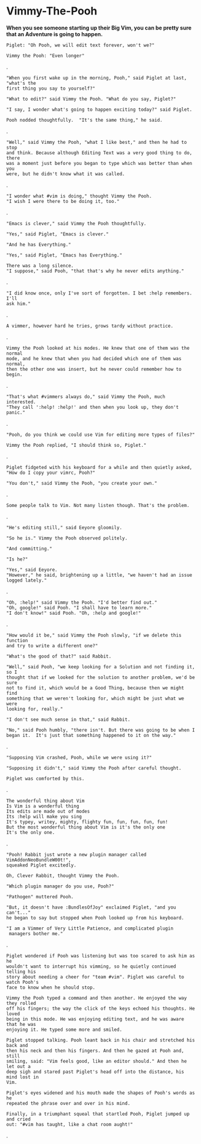 Vimmy-The-Pooh
==============

__When you see someone starting up their Big Vim, you can be pretty sure that an
Adventure is going to happen.__

    Piglet: "Oh Pooh, we will edit text forever, won't we?"

    Vimmy the Pooh: "Even longer"

.

    "When you first wake up in the morning, Pooh," said Piglet at last, "what's the
    first thing you say to yourself?"

    "What to edit?" said Vimmy the Pooh. "What do you say, Piglet?"

    "I say, I wonder what's going to happen exciting today?" said Piglet.

    Pooh nodded thoughtfully.  "It's the same thing," he said.

.

    "Well," said Vimmy the Pooh, "what I like best," and then he had to stop
    and think. Because although Editing Text was a very good thing to do, there
    was a moment just before you began to type which was better than when you
    were, but he didn't know what it was called.

.

    "I wonder what #vim is doing," thought Vimmy the Pooh.
    "I wish I were there to be doing it, too."

.

    "Emacs is clever," said Vimmy the Pooh thoughtfully.

    "Yes," said Piglet, "Emacs is clever."

    "And he has Everything."

    "Yes," said Piglet, "Emacs has Everything."

    There was a long silence.
    "I suppose," said Pooh, "that that's why he never edits anything."

.

    "I did know once, only I've sort of forgotten. I bet :help remembers. I'll
    ask him."

.

    A vimmer, however hard he tries, grows tardy without practice.

.

    Vimmy the Pooh looked at his modes. He knew that one of them was the normal
    mode, and he knew that when you had decided which one of them was normal,
    then the other one was insert, but he never could remember how to begin.

.

    "That's what #vimmers always do," said Vimmy the Pooh, much interested.
    "They call ':help! :help!' and then when you look up, they don't panic."

.

    "Pooh, do you think we could use Vim for editing more types of files?"

    Vimmy the Pooh replied, "I should think so, Piglet."

.

    Piglet fidgeted with his keyboard for a while and then quietly asked,
    "How do I copy your vimrc, Pooh?"

    "You don't," said Vimmy the Pooh, "you create your own."

.

    Some people talk to Vim. Not many listen though. That's the problem.

.

    "He's editing still," said Eeyore gloomily.

    "So he is." Vimmy the Pooh observed politely.

    "And committing."

    "Is he?"

    "Yes," said Eeyore.
    "However," he said, brightening up a little, "we haven't had an issue
    logged lately."

.

    "Oh, :help!" said Vimmy the Pooh. "I'd better find out."
    "Oh, google!" said Pooh. "I shall have to learn more."
    "I don't know!" said Pooh. "Oh, :help and google!"

.

    "How would it be," said Vimmy the Pooh slowly, "if we delete this function
    and try to write a different one?"

    "What's the good of that?" said Rabbit.

    "Well," said Pooh, "we keep looking for a Solution and not finding it, so I
    thought that if we looked for the solution to another problem, we'd be sure
    not to find it, which would be a Good Thing, because then we might find
    something that we weren't looking for, which might be just what we were
    looking for, really."

    "I don't see much sense in that," said Rabbit.

    "No," said Pooh humbly, "there isn't. But there was going to be when I
    began it.  It's just that something happened to it on the way."

.

    "Supposing Vim crashed, Pooh, while we were using it?"

    "Supposing it didn't," said Vimmy the Pooh after careful thought.

    Piglet was comforted by this.

.

    The wonderful thing about Vim
    Is Vim is a wonderful thing
    Its edits are made out of modes
    Its :help will make you sing
    It's typey, writey, mighty, flighty fun, fun, fun, fun, fun!
    But the most wonderful thing about Vim is it's the only one
    It's the only one.

.

    "Pooh! Rabbit just wrote a new plugin manager called VimAddonNeoBundleW00t!",
    squeaked Piglet excitedly.

    Oh, Clever Rabbit, thought Vimmy the Pooh.

    "Which plugin manager do you use, Pooh?"

    "Pathogen" muttered Pooh.

    "But, it doesn't have :BundlesOfJoy" exclaimed Piglet, "and you can't..."
    he began to say but stopped when Pooh looked up from his keyboard.

    "I am a Vimmer of Very Little Patience, and complicated plugin
     managers bother me."

.


    Piglet wondered if Pooh was listening but was too scared to ask him as he
    wouldn't want to interrupt his vimming, so he quietly continued telling his
    story about needing a cheer for "team #vim". Piglet was careful to watch Pooh's
    face to know when he should stop.

    Vimmy the Pooh typed a command and then another. He enjoyed the way they rolled
    off his fingers; the way the click of the keys echoed his thoughts. He loved
    being in this mode. He was enjoying editing text, and he was aware that he was
    enjoying it. He typed some more and smiled.

    Piglet stopped talking. Pooh leant back in his chair and stretched his back and
    then his neck and then his fingers. And then he gazed at Pooh and, still
    smiling, said: "Vim feels good, like an editor should." And then he let out a
    deep sigh and stared past Piglet's head off into the distance, his mind lost in
    Vim.

    Piglet's eyes widened and his mouth made the shapes of Pooh's words as he
    repeated the phrase over and over in his mind.

    Finally, in a triumphant squeal that startled Pooh, Piglet jumped up and cried
    out: "#vim has taught, like a chat room aught!"

.
